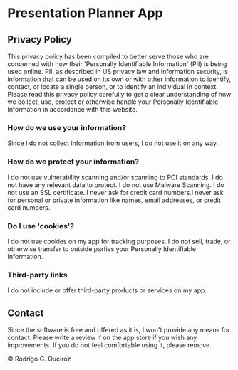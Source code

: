 # Presentation Planner App

## Privacy Policy
This privacy policy has been compiled to better serve those who are concerned with how their 'Personally Identifiable Information' (PII) is being used online. PII, as described in US privacy law and information security, is information that can be used on its own or with other information to identify, contact, or locate a single person, or to identify an individual in context. Please read this privacy policy carefully to get a clear understanding of how we collect, use, protect or otherwise handle your Personally Identifiable Information in accordance with this website.

### How do we use your information?
Since I do not collect information from users, I do not use it on any way.

### How do we protect your information?
I do not use vulnerability scanning and/or scanning to PCI standards. I do not have any relevant data to protect. I do not use Malware Scanning. I do not use an SSL certificate. I never ask for credit card numbers.I never ask for personal or private information like names, email addresses, or credit card numbers.

### Do I use 'cookies'?
I do not use cookies on my app for tracking purposes. I do not sell, trade, or otherwise transfer to outside parties your Personally Identifiable Information.

### Third-party links
I do not include or offer third-party products or services on my app.

## Contact
Since the software is free and offered as it is, I won't provide any means for contact.
Please write a review if on the app store if you wish any improvements.
If you do not feel comfortable using it, please remove.

© Rodrigo G. Queiroz
